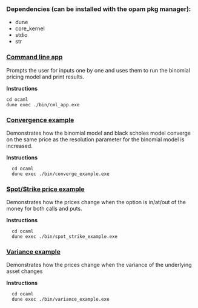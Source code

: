 ### Dependencies (can be installed with the opam pkg manager): ###
- dune
- core_kernel
- stdio
- str

### [Command line app](bin/cml_app.ml) ###
Prompts the user for inputs one by one and uses them to run the binomial
pricing model and print results.

**Instructions**

    cd ocaml
    dune exec ./bin/cml_app.exe

### [Convergence example](bin/convergence_example.ml) ###
Demonstrates how the binomial model and black scholes model converge on the
same price as the resolution parameter for the binomial model is increased.

**Instructions**

      cd ocaml
      dune exec ./bin/converge_example.exe
 
### [Spot/Strike price example](bin/spot_strike_example.ml) ###
Demonstrates how the prices change when the option is in/at/out of the
money for both calls and puts.  

**Instructions**

      cd ocaml
      dune exec ./bin/spot_strike_example.exe

### [Variance example](bin/variance_example.ml) ###
Demonstrates how the prices change when the variance of the underlying asset
changes

**Instructions**

      cd ocaml
      dune exec ./bin/variance_example.exe



